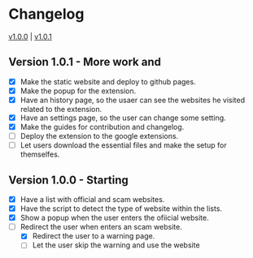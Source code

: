 # Changelog

<nav>
    <a href="#v1.0.0">v1.0.0</a> |
    <a href="#v1.0.1">v1.0.1</a> 
</nav>

## Version 1.0.1 - More work and <a id="v1.0.1"></a>
- [x] Make the static website and deploy to github pages.
- [x] Make the popup for the extension.
- [x] Have an history page, so the usaer can see the websites he visited related to the extension.
- [x] Have an settings page, so the user can change some setting.
- [x] Make the guides for contribution and changelog.
- [ ] Deploy the extension to the google extensions.
- [ ] Let users download the essential files and make the setup for themselfes.

## Version 1.0.0 - Starting <a id="v1.0.0"></a>
- [x] Have a list with official and scam websites.
- [x] Have the script to detect the type of website within the lists.
- [x] Show a popup when the user enters the ofiicial website.
- [ ] Redirect the user when enters an scam website.
    - [x] Redirect the user to a warning page.
    - [ ] Let the user skip the warning and use the website
